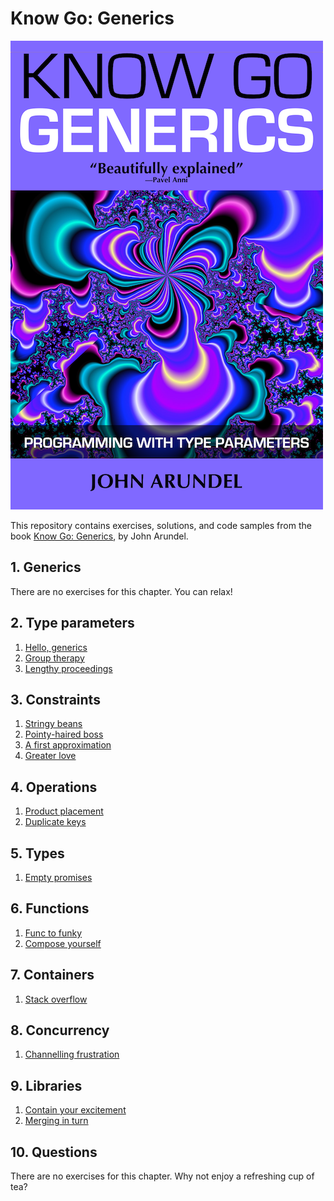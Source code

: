 # Know Go: Generics

[![](img/cover_small.png)](https://bitfieldconsulting.com/books/generics)

This repository contains exercises, solutions, and code samples from the book [Know Go: Generics](https://bitfieldconsulting.com/books/generics), by John Arundel.

## 1. Generics

There are no exercises for this chapter. You can relax!

## 2. Type parameters

1. [Hello, generics](exercises/2.1/)
2. [Group therapy](exercises/2.2/)
3. [Lengthy proceedings](exercises/2.3/)

## 3. Constraints

1. [Stringy beans](exercises/3.1/)
2. [Pointy-haired boss](exercises/3.2/)
3. [A first approximation](exercises/3.3/)
4. [Greater love](exercises/3.4/)

## 4. Operations

1. [Product placement](exercises/4.1/)
2. [Duplicate keys](exercises/4.2/)

## 5. Types

1. [Empty promises](exercises/5.1/)

## 6. Functions

1. [Func to funky](exercises/6.1/)
2. [Compose yourself](exercises/6.2/)

## 7. Containers

1. [Stack overflow](exercises/7.1/)

## 8. Concurrency

1. [Channelling frustration](exercises/8.1/)

## 9. Libraries

1. [Contain your excitement](exercises/9.1/)
2. [Merging in turn](exercises/9.2/)

## 10. Questions

There are no exercises for this chapter. Why not enjoy a refreshing cup of tea?
